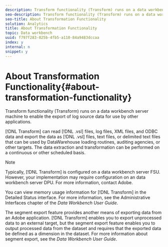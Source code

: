 ```yaml
---
description: Transform functionality (Transform) runs on a data workbench server machine to enable the export of log source data for use by other applications.
seo-description: Transform functionality (Transform) runs on a data workbench server machine to enable the export of log source data for use by other applications.
seo-title: About Transformation Functionality
solution: Analytics
title: About Transformation Functionality
topic: Data workbench
uuid: f797f283-025b-4fb5-a110-84a9483dccaa
index: y
internal: n
snippet: y
---
```


# About Transformation Functionality{#about-transformation-functionality}

Transform functionality (Transform) runs on a data workbench server machine to enable the export of log source data for use by other applications.

 [!DNL Transform] can read [!DNL .vsl] files, log files, XML files, and ODBC data and export the data as [!DNL .vsl] files, text files, or delimited text files that can be used by DataWarehouse loading routines, auditing agencies, or other targets. The data extraction and transformation can be performed on a continuous or other scheduled basis.

>[!NOTE]
>
>Typically, [!DNL Transform] is configured on a data workbench server FSU. However, your implementation may require configuration on an data workbench server DPU. For more information, contact Adobe.

You can view memory usage information for [!DNL Transform] in the Detailed Status interface. For more information, see the Administrative Interfaces chapter of the *Data Workbench User Guide*.

The segment export feature provides another means of exporting data from an Adobe application. [!DNL Transform] enables you to export unprocessed data to an external target, but the segment export feature enables you to output processed data from the dataset and requires that the exported data be defined as a dimension in the dataset. For more information about segment export, see the *Data Workbench User Guide*. 

